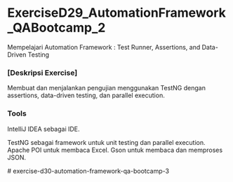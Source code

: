﻿# ExerciseD29_AutomationFramework_QABootcamp_2
Mempelajari Automation Framework : Test Runner, Assertions, and Data-Driven Testing

### **[Deskripsi Exercise]**
Membuat dan menjalankan pengujian menggunakan TestNG dengan assertions, data-driven testing, dan parallel execution.

### **Tools**
IntelliJ IDEA sebagai IDE.

TestNG sebagai framework untuk unit testing dan parallel execution.
Apache POI untuk membaca Excel.
Gson untuk membaca dan memproses JSON.



#   e x e r c i s e - d 3 0 - a u t o m a t i o n - f r a m e w o r k - q a - b o o t c a m p - 3  
 